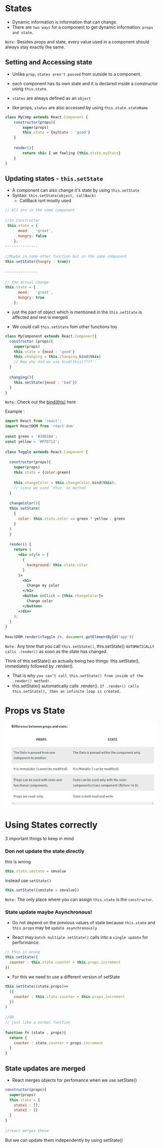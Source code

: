 # States
- Dynamic information is information that can change.
- There are `two ways` for a component to get dynamic information: `props and state`.
  
`Note:` Besides props and state, every value used in a component should always stay exactly the same.

## Setting and Accessing state
- Unlike `prop`, `states aren't passed` from outside to a component.
- each component has its own state and it is declared inside a constructor using `this.state`.
- `states` are always defined as an `object`
  
- like props, `states` are also accessed by using `this.state.stateName`

```jsx
class MyComp extends React.Component {
    constructor(props){
        super(props)
        this.state = {myState : 'good'}
    }

    render(){
        return <h1> I am feeling {this.state.myState}
    }
}
```

## Updating states - `this.setState`
- A component can also change it's state by using `this.setState` 
- Syntax: `this.setState(object, callBack)`
  - CallBack isnt mostly used

```jsx
// All are in the same component

//In Constructor
 this.state = {
      mood:   'great',
      hungry: false
    };
---------------

//Maybe in some other function but in the same component
this.setState({hungry : true})

---------------

// the actual change
this.state = {
      mood:   'great',
      hungry: true
    };
```
- just the part of object which is mentioned in the `this.setState` is affected and rest is merged

- We could call `this.setState` fom other functions too
```jsx
class MyComponent extends React.Component{
  constructor (props){
    super(props)
    this.state = {mood : 'good'}
    this.changing = this.changing.bind(this)
    // Now why did we use bind(this)????
  }

  changing(){
    this.setState({mood : 'bad'})
  }
}
```
`Note:` Check out the <a href="notes/bind.md">bind(this)</a> here

Example :

```jsx
import React from 'react';
import ReactDOM from 'react-dom'

const green = '#39D1B4';
const yellow = '#FFD712';

class Toggle extends React.Component {

  constructor(props){
    super(props)
    this.state = {color:green}

    this.changeColor = this.changeColor.bind(this);
    // since we used `this` in method
  }

  changeColor(){
  this.setState(
    {
      color: this.state.color == green ? yellow : green
    }
  )  
  }

  render() {
    return (
      <div style = {
        {
          background: this.state.color
        }
      }>
        <h1>
          Change my color
        </h1>
        <button onClick = {this.changeColor}>
          Change color
        </button>
      </div>
    );
  }
}

ReactDOM.render(<Toggle />, document.getElementById('app'))
``` 

`Note:`
Any time that you call `this.setState()`, this.setState() `AUTOMATICALLY calls .render()` as soon as the state has changed.

Think of this.setState() as actually being two things: this.setState(), immediately followed by .render().

- That is why `you can’t call this.setState() from inside of the .render() method!`.
- this.setState() automatically calls .render(). `If .render() calls this.setState(), then an infinite loop is created.`

# Props vs State
<img src="capture.jpg">

# Using States correctly
3 important things to keep in mind

### Don not update the state directly
this is wrong
```jsx
this.state.smstate = smvalue
```
instead use `setState()`
```jsx
this.setState({smstate = smvalue})
```
`Note:` The only place where you can assign `this.state` is the `constructor`.

### State update maybe Asynchronous!
- Do not depend on the previous values of state because `this.state` and `this.props` may be `update asynchronously`
  
- React may `batch multiple setState()` calls into a `single update` for performance.

```jsx
// this is wrong
this.setState({
  counter : this.state.counter + this.props.increment
})
```
- For this we need to use a different version of setState

```jsx
this.setState((state,props)=> 
  ({
    counter : this.state.counter + this.props.increment
  })
)

//OR
// just like a normal function

function fn (state , props){
  return {
    counter : state.counter + props.increment
  }
}
```

## State updates are merged
- React merges objects for perfomance when we use setState()

```jsx
constructor(props){
  super(props)
  this.state = {
    state1 : [],
    state2 : []
  }
}

//react merges these
```
But we can update them independently by using setState()